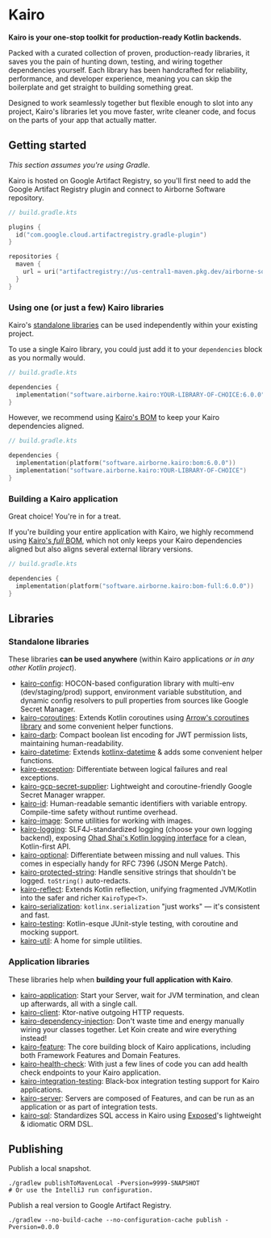 # Kairo

**Kairo is your one-stop toolkit for production-ready Kotlin backends.**

Packed with a curated collection of proven, production-ready libraries,
it saves you the pain of hunting down, testing, and wiring together dependencies yourself.
Each library has been handcrafted for reliability, performance, and developer experience,
meaning you can skip the boilerplate and get straight to building something great.

Designed to work seamlessly together but flexible enough to slot into any project,
Kairo's libraries let you move faster, write cleaner code,
and focus on the parts of your app that actually matter.

## Getting started

_This section assumes you're using Gradle._

Kairo is hosted on Google Artifact Registry,
so you'll first need to add the Google Artifact Registry plugin
and connect to Airborne Software repository.

```kotlin
// build.gradle.kts

plugins {
  id("com.google.cloud.artifactregistry.gradle-plugin")
}

repositories {
  maven {
    url = uri("artifactregistry://us-central1-maven.pkg.dev/airborne-software/maven")
  }
}
```

### Using one (or just a few) Kairo libraries

Kairo's [standalone libraries](#standalone-libraries)
can be used independently within your existing project.

To use a single Kairo library,
you could just add it to your `dependencies` block as you normally would.

```kotlin
// build.gradle.kts

dependencies {
  implementation("software.airborne.kairo:YOUR-LIBRARY-OF-CHOICE:6.0.0")
}
```

However, we recommend using [Kairo's BOM](./bom/README.md)
to keep your Kairo dependencies aligned.

```kotlin
// build.gradle.kts

dependencies {
  implementation(platform("software.airborne.kairo:bom:6.0.0"))
  implementation("software.airborne.kairo:YOUR-LIBRARY-OF-CHOICE")
}
```

### Building a Kairo application

Great choice! You're in for a treat.

If you're building your entire application with Kairo,
we highly recommend using [Kairo's _full_ BOM](./bom-full/README.md),
which not only keeps your Kairo dependencies aligned
but also aligns several external library versions.

```kotlin
// build.gradle.kts

dependencies {
  implementation(platform("software.airborne.kairo:bom-full:6.0.0"))
}
```

## Libraries

### Standalone libraries

These libraries **can be used anywhere**
(within Kairo applications _or in any other Kotlin project_).

- [kairo-config](./kairo-config/README.md):
  HOCON-based configuration library
  with multi-env (dev/staging/prod) support, environment variable substitution,
  and dynamic config resolvers to pull properties from sources like Google Secret Manager.
- [kairo-coroutines](./kairo-coroutines/README.md):
  Extends Kotlin coroutines
  using [Arrow's coroutines library](https://arrow-kt.io/learn/coroutines/)
  and some convenient helper functions.
- [kairo-darb](./kairo-darb/README.md):
  Compact boolean list encoding for JWT permission lists,
  maintaining human-readability.
- [kairo-datetime](./kairo-datetime/README.md):
  Extends [kotlinx-datetime](https://github.com/Kotlin/kotlinx-datetime)
  & adds some convenient helper functions.
- [kairo-exception](./kairo-exception/README.md):
  Differentiate between logical failures and real exceptions.
- [kairo-gcp-secret-supplier](./kairo-gcp-secret-supplier/README.md):
  Lightweight and coroutine-friendly
  Google Secret Manager wrapper.
- [kairo-id](./kairo-id/README.md):
  Human-readable semantic identifiers with variable entropy.
  Compile-time safety without runtime overhead.
- [kairo-image](./kairo-image/README.md):
  Some utilities for working with images.
- [kairo-logging](./kairo-logging/README.md):
  SLF4J-standardized logging (choose your own logging backend),
  exposing [Ohad Shai's Kotlin logging interface](https://github.com/oshai/kotlin-logging)
  for a clean, Kotlin-first API.
- [kairo-optional](./kairo-optional/README.md):
  Differentiate between missing and null values.
  This comes in especially handy for RFC 7396 (JSON Merge Patch).
- [kairo-protected-string](./kairo-protected-string/README.md):
  Handle sensitive strings that shouldn't be logged.
  `toString()` auto-redacts.
- [kairo-reflect](./kairo-reflect/README.md):
  Extends Kotlin reflection,
  unifying fragmented JVM/Kotlin into the safer and richer `KairoType<T>`.
- [kairo-serialization](./kairo-serialization/README.md):
  `kotlinx.serialization` "just works" — it's consistent and fast.
- [kairo-testing](./kairo-testing/README.md):
  Kotlin-esque JUnit-style testing, with coroutine and mocking support.
- [kairo-util](./kairo-util/README.md):
  A home for simple utilities.

### Application libraries

These libraries help when **building your full application with Kairo**.

- [kairo-application](./kairo-application/README.md):
  Start your Server,
  wait for JVM termination,
  and clean up afterwards,
  all with a single call.
- [kairo-client](./kairo-client/README.md):
  Ktor-native outgoing HTTP requests.
- [kairo-dependency-injection](./kairo-dependency-injection/README.md):
  Don't waste time and energy manually wiring your classes together.
  Let Koin create and wire everything instead!
- [kairo-feature](./kairo-feature/README.md):
  The core building block of Kairo applications,
  including both Framework Features and Domain Features.
- [kairo-health-check](./kairo-health-check/README.md):
  With just a few lines of code
  you can add health check endpoints to your Kairo application.
- [kairo-integration-testing](./kairo-integration-testing/README.md):
  Black-box integration testing support for Kairo applications.
- [kairo-server](./kairo-server/README.md):
  Servers are composed of Features,
  and can be run as an application or as part of integration tests.
- [kairo-sql](./kairo-sql/README.md):
  Standardizes SQL access in Kairo
  using [Exposed](https://www.jetbrains.com/exposed/)'s lightweight & idiomatic ORM DSL.

## Publishing

Publish a local snapshot.

```shell
./gradlew publishToMavenLocal -Pversion=9999-SNAPSHOT
# Or use the IntelliJ run configuration.
```

Publish a real version to Google Artifact Registry.

```shell
./gradlew --no-build-cache --no-configuration-cache publish -Pversion=0.0.0
```
